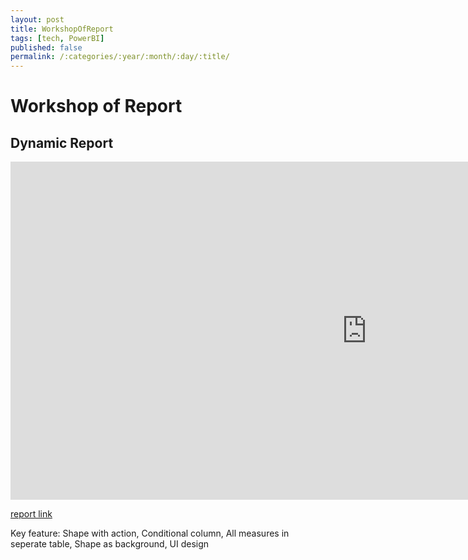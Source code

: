 ```yaml
---
layout: post
title: WorkshopOfReport
tags: [tech, PowerBI]
published: false
permalink: /:categories/:year/:month/:day/:title/
---
```


# Workshop of Report

## Dynamic Report

<iframe title="Self-made-report-type-HR" width="1140" height="541.25" src="https://app.powerbi.com/reportEmbed?reportId=45ad8099-1991-412c-9c78-0dd37531b9af&autoAuth=true&ctid=33b6e706-30a2-4be0-850a-8f55352d164e" frameborder="0" allowFullScreen="true"></iframe>

[report link](https://www.youtube.com/watch?v=0BKlUySopU4&list=PLwIcJx1aSL1SeTJgPbFgf1V-5CfsV4l1l&index=1&pp=iAQB)

Key feature: Shape with action, Conditional column, All measures in seperate table, Shape as background, UI design

